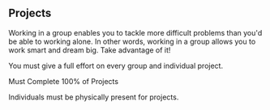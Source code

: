## Projects

Working in a group enables you to tackle more difficult problems than you'd be able to working alone. In other words, working in a group allows you to work smart and dream big. Take advantage of it!

You must give a full effort on every group and individual project.

Must Complete 100% of Projects

Individuals must be physically present for projects.



